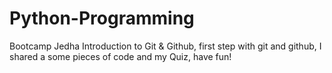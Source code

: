 # Python-Programming
Bootcamp Jedha
Introduction to Git & Github, first step with git and github, I shared a some pieces of code and my Quiz, have fun!